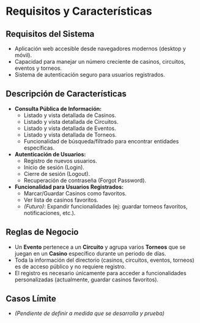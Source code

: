 # Requisitos y Características

## Requisitos del Sistema

- Aplicación web accesible desde navegadores modernos (desktop y móvil).
- Capacidad para manejar un número creciente de casinos, circuitos, eventos y torneos.
- Sistema de autenticación seguro para usuarios registrados.

## Descripción de Características

- **Consulta Pública de Información:**
  - Listado y vista detallada de Casinos.
  - Listado y vista detallada de Circuitos.
  - Listado y vista detallada de Eventos.
  - Listado y vista detallada de Torneos.
  - Funcionalidad de búsqueda/filtrado para encontrar entidades específicas.
- **Autenticación de Usuarios:**
  - Registro de nuevos usuarios.
  - Inicio de sesión (Login).
  - Cierre de sesión (Logout).
  - Recuperación de contraseña (Forgot Password).
- **Funcionalidad para Usuarios Registrados:**
  - Marcar/Guardar Casinos como favoritos.
  - Ver lista de casinos favoritos.
  - _(Futuro)_: Expandir funcionalidades (ej: guardar torneos favoritos, notificaciones, etc.).

## Reglas de Negocio

- Un **Evento** pertenece a un **Circuito** y agrupa varios **Torneos** que se juegan en un **Casino** específico durante un periodo de días.
- Toda la información del directorio (casinos, circuitos, eventos, torneos) es de acceso público y no requiere registro.
- El registro es necesario únicamente para acceder a funcionalidades personalizadas (actualmente, guardar casinos favoritos).

## Casos Límite

- _(Pendiente de definir a medida que se desarrolla y prueba)_
